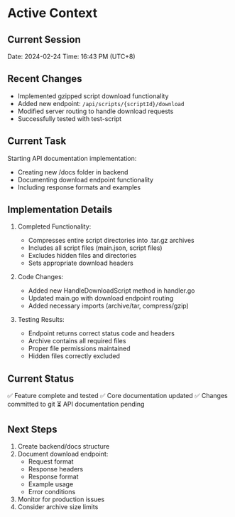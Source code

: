 # Active Context

## Current Session
Date: 2024-02-24
Time: 16:43 PM (UTC+8)

## Recent Changes
- Implemented gzipped script download functionality
- Added new endpoint: `/api/scripts/{scriptId}/download`
- Modified server routing to handle download requests
- Successfully tested with test-script

## Current Task
Starting API documentation implementation:
- Creating new /docs folder in backend
- Documenting download endpoint functionality
- Including response formats and examples

## Implementation Details
1. Completed Functionality:
   - Compresses entire script directories into .tar.gz archives
   - Includes all script files (main.json, script files)
   - Excludes hidden files and directories
   - Sets appropriate download headers

2. Code Changes:
   - Added new HandleDownloadScript method in handler.go
   - Updated main.go with download endpoint routing
   - Added necessary imports (archive/tar, compress/gzip)

3. Testing Results:
   - Endpoint returns correct status code and headers
   - Archive contains all required files
   - Proper file permissions maintained
   - Hidden files correctly excluded

## Current Status
✅ Feature complete and tested
✅ Core documentation updated
✅ Changes committed to git
⏳ API documentation pending

## Next Steps
1. Create backend/docs structure
2. Document download endpoint:
   - Request format
   - Response headers
   - Response format
   - Example usage
   - Error conditions
3. Monitor for production issues
4. Consider archive size limits